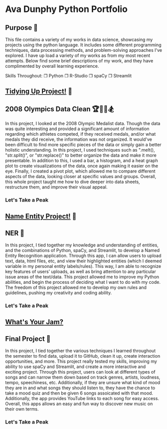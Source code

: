 # Ava Dunphy Python Portfolio 
## Purpose 🔨
This file contains a variety of my works in data science, showcasing my projects using the python language. It includes some different programming techniques, data processing methods, and problem-solving approaches I've explored. I have up load a variety of my works as from my most recent attempts. Below find some brief descriptions of my work, and they have complimented by overall learning experience. 

Skills Throughout: 
❐ Python
❐ R-Studio
❐ spaCy
❐ Streamlit


## [Tidying Up Project!](https://github.com/AvaDunphy/Dunphy-Python-Portfolio/tree/main/Tidy%20Up%20Project) 🧹
## 2008 Olympics Data Clean 🏆🧗‍♀️🏂
In this project, I looked at the 2008 Olympic Medalist data. Though the data was quite interesting and provided a significant amount of information regarding which athletes competed, if they received medals, and/or what medals they did receive, the information was not organized. It would've been difficult to find more specific pieces of the data or simply gain a better holistic understanding. In this project, I used techniques such as ".melt(), "str.split()", or "str.replace()" to better organize the data and make it more presentable. In addition to this, I used a bar, a histogram, and a heat graph plot to create visualizations of the data, once again making it easier on the eye. Finally, I created a pivot plot, which allowed me to compare different aspects of the data, looking closer at specific values and groups. Overall, this whole project taught me how to dive deeper into data sheets, restructure them, and improve their visual appeal. 

### Let's Take a Peak


## [Name Entity Project!](https://github.com/AvaDunphy/Dunphy-Python-Portfolio/tree/main/NERStreamlitApp) 👋
## NER 📸
In this project, I tied together my knowledge and understanding of entities, and the combinations of Python, spaCy, and Streamlit, to develop a Named Entity Recognition application. Through this app, I can allow users to upload text, data, html files, etc, and view their highlighted entities (which I deemed variable in my personal entity labels/rules). This way, I am able to recognize key features of users’ uploads, as well as bring attention to any particular issue areas of the text/data. This project allowed me to improve my Python abilities, and begin the process of deciding what I want to do with my code. The freedom of this project allowed me to develop my own rules and guidelines, pushing my creativity and coding ability.

### Let's Take a Peak


## [What's Your Jam?](https://github.com/AvaDunphy/Dunphy-Python-Portfolio/tree/main/StreamlitAppFinal)
## Final Project 🎷
In this project, I tied together the various techniques I learned throughout the semester to find data, upload it to GitHub, clean it up, create interaction opportunities, and more. This project really tested my skills, improving my ability to use spaCy and Streamlit, and create a more interactive and exciting project. Through this project, users can look at different types of songs and can narrow them down based on track genres, artists, loudness, tempo, speechiness, etc. Additionally, if they are unsure what kind of mood they are in and what songs they should listen to, they have the chance to take a mood quiz and then be given 6 songs assoicated with that mood. Additionally, the app provides YouTube links to each song for easy access. Overall, this apps allows an easy and fun way to discover new music on their own terms. 

### Let's Take a Peak 
